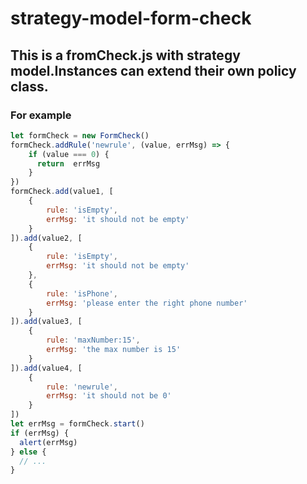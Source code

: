 # strategy-model-form-check
## This is a fromCheck.js with strategy model.Instances can extend their own policy class.

### For example
```javascript
let formCheck = new FormCheck()
formCheck.addRule('newrule', (value, errMsg) => {
    if (value === 0) {
      return  errMsg
    }
})
formCheck.add(value1, [
    {
        rule: 'isEmpty',
        errMsg: 'it should not be empty'
    }
]).add(value2, [
    {
        rule: 'isEmpty',
        errMsg: 'it should not be empty'
    },
    {
        rule: 'isPhone',
        errMsg: 'please enter the right phone number'
    }
]).add(value3, [
    {
        rule: 'maxNumber:15',
        errMsg: 'the max number is 15'
    }
]).add(value4, [
    {
        rule: 'newrule',
        errMsg: 'it should not be 0'
    }
])
let errMsg = formCheck.start()
if (errMsg) {
  alert(errMsg)
} else {
  // ...
}
```
